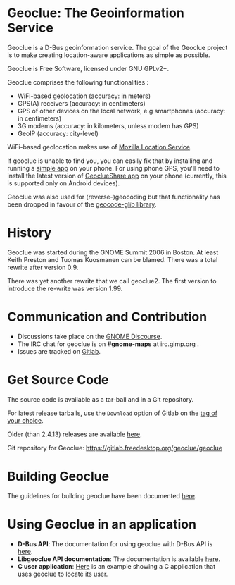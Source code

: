 Geoclue: The Geoinformation Service
===================================

Geoclue is a D-Bus geoinformation service. The goal of the Geoclue project
is to make creating location-aware applications as simple as possible.

Geoclue is Free Software, licensed under GNU GPLv2+.

Geoclue comprises the following functionalities : 
- WiFi-based geolocation (accuracy: in meters)
- GPS(A) receivers (accuracy: in centimeters)
- GPS of other devices on the local network, e.g smartphones (accuracy: 
  in centimeters)
- 3G modems (accuracy: in kilometers, unless modem has GPS)
- GeoIP (accuracy: city-level)

WiFi-based geolocation makes use of 
[Mozilla Location Service](https://wiki.mozilla.org/CloudServices/Location). 

If geoclue is unable to find you, you can easily fix that by installing 
and running a 
[simple app](https://wiki.mozilla.org/CloudServices/Location#Contributing) on 
your phone. For using phone GPS, you'll need to install the latest version of 
[GeoclueShare app](https://github.com/ankitstarski/GeoclueShare/releases)
on your phone (currently, this is supported only on Android devices).

Geoclue was also used for (reverse-)geocoding but that functionality has 
been dropped in favour of the 
[geocode-glib library](http://ftp.gnome.org/pub/GNOME/sources/geocode-glib/).

# History
Geoclue was started during the GNOME Summit 2006 in Boston. At least 
Keith Preston and Tuomas Kuosmanen can be blamed. There was a total rewrite 
after version 0.9.

There was yet another rewrite that we call geoclue2. The first version to 
introduce the re-write was version 1.99.

# Communication and Contribution

- Discussions take place on the 
[GNOME Discourse](https://discourse.gnome.org/c/platform).
- The IRC chat for geoclue is on __#gnome-maps__ at irc.gimp.org .
- Issues are tracked on 
[Gitlab](https://gitlab.freedesktop.org/geoclue/geoclue/issues).

# Get Source Code
The source code is available as a tar-ball and in a Git repository.

For latest release tarballs, use the `Download` option of Gitlab on the 
[tag of your choice](https://gitlab.freedesktop.org/geoclue/geoclue/tags/).

Older (than 2.4.13) releases are available 
[here](http://www.freedesktop.org/software/geoclue/releases/2.4/).

Git repository for Geoclue: https://gitlab.freedesktop.org/geoclue/geoclue
  
# Building Geoclue

The guidelines for building geoclue have been documented 
[here](https://gitlab.freedesktop.org/geoclue/geoclue/blob/master/HACKING.md). 

# Using Geoclue in an application
 
- __D-Bus API__: The documentation for using geoclue with D-Bus API is 
[here](http://www.freedesktop.org/software/geoclue/docs/).
- __Libgeoclue API documentation__:  The documentation is available 
[here](https://www.freedesktop.org/software/geoclue/docs/libgeoclue/).
- __C user application__: 
[Here](https://gitlab.freedesktop.org/geoclue/geoclue/blob/master/demo/where-am-i.c)
is an example showing a C application that uses 
geoclue to locate its user. 

